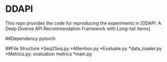 # DDAPI
This repo provides the code for reproducing the experiments in [DDAPI: A Deep Diverse API Recommendation Framework with Long-tail Items]

##Dependency
pytorch

##File Structure
*Seq2Seq.py
*Attention.py
*Evaluate.py
*data_loader.py
*Metrics.py: evaluation metrics
*main.py

